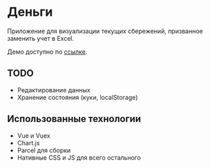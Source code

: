 # Деньги
Приложение для визуализации текущих сбережений, призванное заменить учет в Excel.

Демо доступно по [ссылке](https://glevanov.github.io/dengi/).

## TODO
* Редактирование данных
* Хранение состояния (куки, localStorage)

## Использованные технологии
* Vue и Vuex
* Chart.js
* Parcel для сборки
* Нативные CSS и JS для всего остального

